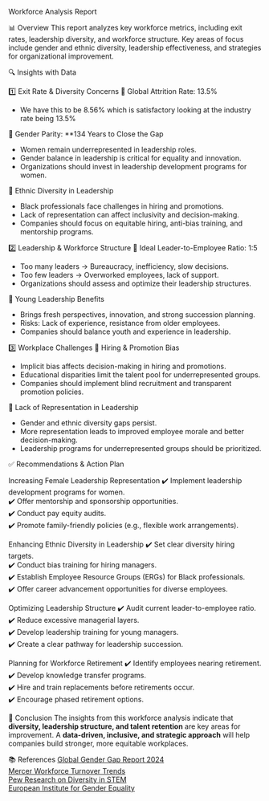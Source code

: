 Workforce Analysis Report

 📊 Overview
This report analyzes key workforce metrics, including exit rates, leadership diversity, and workforce structure. Key areas of focus include gender and ethnic diversity, leadership effectiveness, and strategies for organizational improvement.

 🔍 Insights with Data

 1️⃣ Exit Rate & Diversity Concerns
 🔹 Global Attrition Rate: 13.5%
- We have this to be 8.56% which is satisfactory looking at the industry rate being 13.5%

🔹 Gender Parity: **134 Years to Close the Gap
- Women remain underrepresented in leadership roles.
- Gender balance in leadership is critical for equality and innovation.
- Organizations should invest in leadership development programs for women.

🔹 Ethnic Diversity in Leadership
- Black professionals face challenges in hiring and promotions.
- Lack of representation can affect inclusivity and decision-making.
- Companies should focus on equitable hiring, anti-bias training, and mentorship programs.


2️⃣ Leadership & Workforce Structure
🔹 Ideal Leader-to-Employee Ratio: 1:5
- Too many leaders → Bureaucracy, inefficiency, slow decisions.
- Too few leaders → Overworked employees, lack of support.
- Organizations should assess and optimize their leadership structures.

🔹 Young Leadership Benefits
- Brings fresh perspectives, innovation, and strong succession planning.
- Risks: Lack of experience, resistance from older employees.
- Companies should balance youth and experience in leadership.


3️⃣ Workplace Challenges
🔹 Hiring & Promotion Bias
- Implicit bias affects decision-making in hiring and promotions.
- Educational disparities limit the talent pool for underrepresented groups.
- Companies should implement blind recruitment and transparent promotion policies.

 🔹 Lack of Representation in Leadership
- Gender and ethnic diversity gaps persist.
- More representation leads to improved employee morale and better decision-making.
- Leadership programs for underrepresented groups should be prioritized.



 ✅ Recommendations & Action Plan

Increasing Female Leadership Representation
✔️ Implement leadership development programs for women.  
✔️ Offer mentorship and sponsorship opportunities.  
✔️ Conduct pay equity audits.  
✔️ Promote family-friendly policies (e.g., flexible work arrangements).  

Enhancing Ethnic Diversity in Leadership
✔️ Set clear diversity hiring targets.  
✔️ Conduct bias training for hiring managers.  
✔️ Establish Employee Resource Groups (ERGs) for Black professionals.  
✔️ Offer career advancement opportunities for diverse employees.  

Optimizing Leadership Structure
✔️ Audit current leader-to-employee ratio.  
✔️ Reduce excessive managerial layers.  
✔️ Develop leadership training for young managers.  
✔️ Create a clear pathway for leadership succession.  

Planning for Workforce Retirement
✔️ Identify employees nearing retirement.  
✔️ Develop knowledge transfer programs.  
✔️ Hire and train replacements before retirements occur.  
✔️ Encourage phased retirement options.  



🎯 Conclusion
The insights from this workforce analysis indicate that **diversity, leadership structure, and talent retention** are key areas for improvement. A **data-driven, inclusive, and strategic approach** will help companies build stronger, more equitable workplaces.


 📚 References
[Global Gender Gap Report 2024](https://www.weforum.org/agenda/2024/06/global-gender-gap-report-2024-briefing-watch-here/)  
[Mercer Workforce Turnover Trends](https://www.imercer.com/articleinsights/workforce-turnover-trend1)  
[Pew Research on Diversity in STEM](https://www.pewresearch.org/social-trends/2018/01/09/blacks-in-stem-jobs-are-especially-concerned-about-diversity-and-discrimination-in-the-workplace/)  
[European Institute for Gender Equality](https://eige.europa.eu/gender-mainstreaming/toolkits/gear/gender-balance-leadership-and-decision-making?)  


